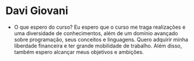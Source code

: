 # Davi Giovani
- O que espero do curso?
Eu espero que o curso me traga realizações e uma diversidade de conhecimentos, além de um domínio avançado sobre programação, seus conceitos e linguagens. 
Quero adquirir minha liberdade financeira e ter grande mobilidade de trabalho. Além disso, também espero alcançar meus objetivos e ambições.

